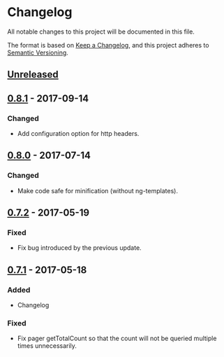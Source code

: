 # Changelog

All notable changes to this project will be documented in this file.

The format is based on [Keep a Changelog](http://keepachangelog.com/),
and this project adheres to [Semantic Versioning](http://semver.org/).

## [Unreleased]

## [0.8.1] - 2017-09-14

### Changed
- Add configuration option for http headers.

## [0.8.0] - 2017-07-14

### Changed
- Make code safe for minification (without ng-templates).

## [0.7.2] - 2017-05-19

### Fixed
- Fix bug introduced by the previous update.

## [0.7.1] - 2017-05-18

### Added
- Changelog

### Fixed
- Fix pager getTotalCount so that the count will not be queried multiple times
  unnecessarily.

[Unreleased]: https://github.com/SemanticComputing/angular-paging-sparql-service/compare/0.8.1...HEAD
[0.8.1]: https://github.com/SemanticComputing/angular-paging-sparql-service/compare/0.8.0...0.8.1
[0.8.0]: https://github.com/SemanticComputing/angular-paging-sparql-service/compare/0.7.2...0.8.0
[0.7.2]: https://github.com/SemanticComputing/angular-paging-sparql-service/compare/0.7.1...0.7.2
[0.7.1]: https://github.com/SemanticComputing/angular-paging-sparql-service/compare/0.7.0...0.7.1

